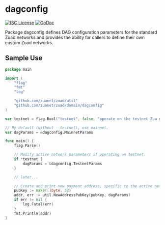 dagconfig
========

[![ISC License](http://img.shields.io/badge/license-ISC-blue.svg)](https://choosealicense.com/licenses/isc/)
[![GoDoc](https://img.shields.io/badge/godoc-reference-blue.svg)](http://godoc.org/github.com/zuanet/zuad/dagconfig)

Package dagconfig defines DAG configuration parameters for the standard
Zuad networks and provides the ability for callers to define their own custom
Zuad networks.

## Sample Use

```Go
package main

import (
	"flag"
	"fmt"
	"log"

	"github.com/zuanet/zuad/util"
	"github.com/zuanet/zuad/domain/dagconfig"
)

var testnet = flag.Bool("testnet", false, "operate on the testnet Zua network")

// By default (without --testnet), use mainnet.
var dagParams = &dagconfig.MainnetParams

func main() {
	flag.Parse()

	// Modify active network parameters if operating on testnet.
	if *testnet {
		dagParams = &dagconfig.TestnetParams
	}

	// later...

	// Create and print new payment address, specific to the active network.
	pubKey := make([]byte, 32)
	addr, err := util.NewAddressPubKey(pubKey, dagParams)
	if err != nil {
		log.Fatal(err)
	}
	fmt.Println(addr)
}
```
